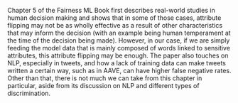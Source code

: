 Chapter 5 of the Fairness ML Book first describes real-world studies in human decision making and shows that in some of those cases, attribute flipping may not be as wholly effective as a result of other characteristics that may inform the decision (with an example being human temperament at the time of the decision being made). However, in our case, if we are simply feeding the model data that is mainly composed of words linked to sensitive attributes, this attribute flipping may be enough. The paper also touches on NLP, especially in tweets, and how a lack of training data can make tweets written a certain way, such as in AAVE, can have higher false negative rates. Other than that, there is not much we can take from this chapter in particular, aside from its discussion on NLP and different types of discrimination.
